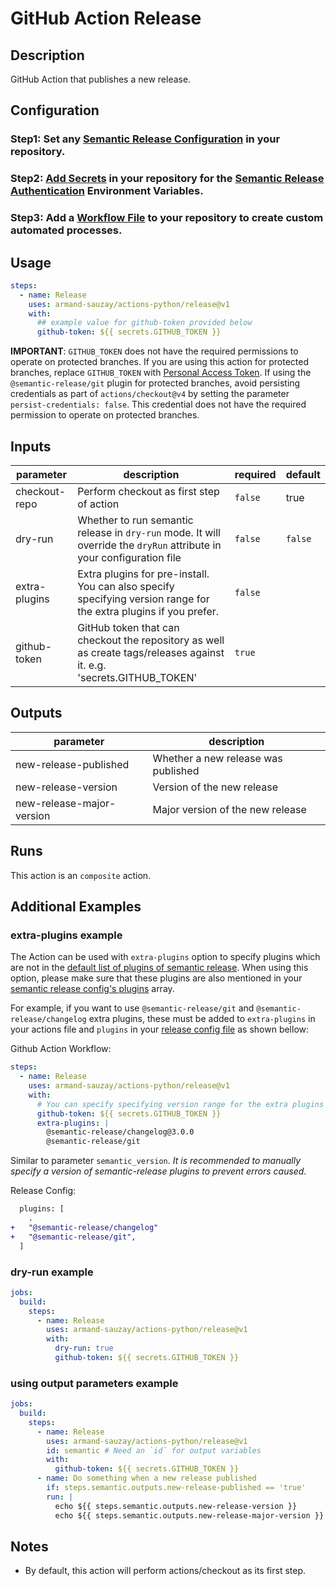 # GitHub Action Release

## Description

GitHub Action that publishes a new release.

## Configuration

### Step1: Set any [Semantic Release Configuration](https://github.com/semantic-release/semantic-release/blob/master/docs/usage/configuration.md#configuration) in your repository.

### Step2: [Add Secrets](https://help.github.com/en/actions/configuring-and-managing-workflows/creating-and-storing-encrypted-secrets) in your repository for the [Semantic Release Authentication](https://github.com/semantic-release/semantic-release/blob/master/docs/usage/ci-configuration.md#authentication) Environment Variables.

### Step3: Add a [Workflow File](https://help.github.com/en/articles/workflow-syntax-for-github-actions) to your repository to create custom automated processes.

## Usage

```yaml
steps:
  - name: Release
    uses: armand-sauzay/actions-python/release@v1
    with:
      ## example value for github-token provided below
      github-token: ${{ secrets.GITHUB_TOKEN }}
```

**IMPORTANT**: `GITHUB_TOKEN` does not have the required permissions to operate on protected branches.
If you are using this action for protected branches, replace `GITHUB_TOKEN` with [Personal Access Token](https://help.github.com/en/github/authenticating-to-github/creating-a-personal-access-token-for-the-command-line). If using the `@semantic-release/git` plugin for protected branches, avoid persisting credentials as part of `actions/checkout@v4` by setting the parameter `persist-credentials: false`. This credential does not have the required permission to operate on protected branches.

## Inputs

| parameter     | description                                                                                                           | required | default |
| ------------- | --------------------------------------------------------------------------------------------------------------------- | -------- | ------- |
| checkout-repo | Perform checkout as first step of action                                                                              | `false`  | true    |
| dry-run       | Whether to run semantic release in `dry-run` mode. It will override the `dryRun` attribute in your configuration file | `false`  | `false` |
| extra-plugins | Extra plugins for pre-install. You can also specify specifying version range for the extra plugins if you prefer.     | `false`  |         |
| github-token  | GitHub token that can checkout the repository as well as create tags/releases against it. e.g. 'secrets.GITHUB_TOKEN' | `true`   |         |

## Outputs

| parameter                 | description                         |
| ------------------------- | ----------------------------------- |
| new-release-published     | Whether a new release was published |
| new-release-version       | Version of the new release          |
| new-release-major-version | Major version of the new release    |

## Runs

This action is an `composite` action.

## Additional Examples

### extra-plugins example

The Action can be used with `extra-plugins` option to specify plugins which are not in the [default list of plugins of semantic release](https://semantic-release.gitbook.io/semantic-release/usage/plugins#default-plugins). When using this option, please make sure that these plugins are also mentioned in your [semantic release config's plugins](https://semantic-release.gitbook.io/semantic-release/usage/configuration#plugins) array.

For example, if you want to use `@semantic-release/git` and `@semantic-release/changelog` extra plugins, these must be added to `extra-plugins` in your actions file and `plugins` in your [release config file](https://semantic-release.gitbook.io/semantic-release/usage/configuration#configuration-file) as shown bellow:

Github Action Workflow:

```yaml
steps:
  - name: Release
    uses: armand-sauzay/actions-python/release@v1
    with:
      # You can specify specifying version range for the extra plugins if you prefer.
      github-token: ${{ secrets.GITHUB_TOKEN }}
      extra-plugins: |
        @semantic-release/changelog@3.0.0
        @semantic-release/git
```

Similar to parameter `semantic_version`. _It is recommended to manually specify a version of semantic-release plugins to prevent errors caused._

Release Config:

```diff
  plugins: [
    .
+   "@semantic-release/changelog"
+   "@semantic-release/git",
  ]
```

### dry-run example

```yaml
jobs:
  build:
    steps:
      - name: Release
        uses: armand-sauzay/actions-python/release@v1
        with:
          dry-run: true
          github-token: ${{ secrets.GITHUB_TOKEN }}
```

### using output parameters example

```yaml
jobs:
  build:
    steps:
      - name: Release
        uses: armand-sauzay/actions-python/release@v1
        id: semantic # Need an `id` for output variables
        with:
          github-token: ${{ secrets.GITHUB_TOKEN }}
      - name: Do something when a new release published
        if: steps.semantic.outputs.new-release-published == 'true'
        run: |
          echo ${{ steps.semantic.outputs.new-release-version }}
          echo ${{ steps.semantic.outputs.new-release-major-version }}
```

## Notes

- By default, this action will perform actions/checkout as its first step.
